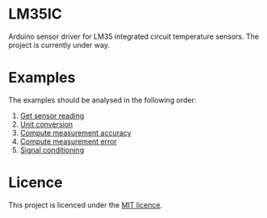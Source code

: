 # LM35IC
Arduino sensor driver for LM35 integrated circuit temperature sensors. The project is currently under way.

# Examples
The examples should be analysed in the following order:

1. [Get sensor reading](examples/basics.ino)
2. [Unit conversion](examples/unit_conversion.ino)
3. [Compute measurement accuracy](examples/compute_accuracy.ino)
4. [Compute measurement error](examples/compute_error.ino)
5. [Signal conditioning](examples/signal_conditioning.ino)

# Licence
This project is licenced under the [MIT licence](LICENSE).
